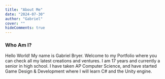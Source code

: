 ```yaml
---
title: "About Me"
date: "2024-07-30"
author: "Gabriel"
cover: ""
hideComments: true
---
```


### Who Am I?

Hello World! My name is Gabriel Bryer. Welcome to my Portfolio where you can check all my latest creations and ventures. I am 17 years and currently a senior in high school. I have taken AP Computer Science, and have started Game Design & Development where I will learn C# and the Unity engine.


